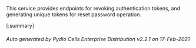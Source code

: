 






This service provides endpoints for revoking authentication tokens, and generating unique tokens for reset password operation.

[:summary]

###### Auto generated by Pydio Cells Enterprise Distribution v2.2.1 on 17-Feb-2021
